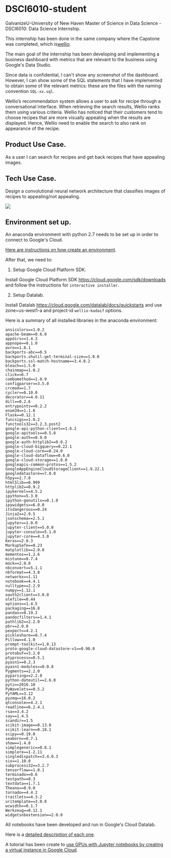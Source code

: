# DSCI6010-student
GalvanizeU-University of New Haven Master of Science in Data Science - DSCI6010: Data Science Internship.

This internship has been done in the same company where the Capstone was completed, which is[wellio](http://www/getwellio.com).

The main goal of the internship has been developing and implementing a business dashboard with metrics that are relevant to the business using Google's Data Studio.

Since data is confidential, I can't show any screenshot of the dashboard. However, I can show some of the SQL statements that I have implemented to obtain some of the relevant metrics: these are the files with the naming convention ```SQL-xx.sql```.


Wellio’s recommendation system allows a user to ask for recipe through a conversational interface. When retrieving the search results, Wellio ranks them using various criteria. Wellio has noticed that their customers tend to choose recipes that are more visually appealing when the results are displayed. Hence, Wellio need to enable the search to also rank on appearance of the recipe.

Product Use Case.
-----------------
As a user I can search for recipes and get back recipes that have appealing images.

Tech Use Case.
--------------
Design a convolutional neural network architecture that classifies images of recipes to appealing/not appealing.

<img src='images/w-1.jpg' />

<!--

Wellio's Architecture.
----------------------

<img src='images/Wellio-Architecture.jpg' />

-->

Environment set up.
-------------------
An anaconda environment with python 2.7 needs to be set up in order to connect to Google's Cloud.

[Here are instructions on how create an  environment](https://uoa-eresearch.github.io/eresearch-cookbook/recipe/2014/11/20/conda/).

After that, we need to:

1. Setup Google Cloud Platform SDK.

Install Google Cloud Platform SDK https://cloud.google.com/sdk/downloads and follow the instructions for `interactive installer`.

2. Setup Datalab.

Install Datalab https://cloud.google.com/datalab/docs/quickstarts and use zone=us-west1-a and project-id `wellio-kadaif` options.

Here is a summary of all installed libraries in the anaconda environment:

```
ansicolors==1.0.2
apache-beam==0.6.0
appdirs==1.4.3
appnope==0.1.0
avro==1.8.1
backports-abc==0.5
backports.shutil-get-terminal-size==1.0.0
backports.ssl-match-hostname==3.4.0.2
bleach==1.5.0
chainmap==1.0.2
click==6.7
combomethod==1.0.9
configparser==3.5.0
crcmod==1.7
cycler==0.10.0
decorator==4.0.11
dill==0.2.6
entrypoints==0.2.2
enum34==1.1.6
Flask==0.12.1
funcsigs==1.0.2
functools32==3.2.3.post2
google-api-python-client==1.6.2
google-apitools==0.5.8
google-auth==0.9.0
google-auth-httplib2==0.0.2
google-cloud-bigquery==0.22.1
google-cloud-core==0.24.0
google-cloud-dataflow==0.6.0
google-cloud-storage==1.0.0
googleapis-common-protos==1.5.2
GoogleAppEngineCloudStorageClient==1.9.22.1
googledatastore==7.0.0
h5py==2.7.0
html5lib==0.999
httplib2==0.9.2
ipykernel==4.5.2
ipython==5.3.0
ipython-genutils==0.1.0
ipywidgets==6.0.0
itsdangerous==0.24
Jinja2==2.9.5
jsonschema==2.5.1
jupyter==1.0.0
jupyter-client==5.0.0
jupyter-console==5.1.0
jupyter-core==4.3.0
Keras==2.0.3
MarkupSafe==0.23
matplotlib==2.0.0
mementos==1.2.6
mistune==0.7.4
mock==2.0.0
nbconvert==5.1.1
nbformat==4.3.0
networkx==1.11
notebook==4.4.1
nulltype==2.2.9
numpy==1.12.1
oauth2client==3.0.0
olefile==0.44
options==1.4.5
packaging==16.8
pandas==0.19.2
pandocfilters==1.4.1
pathlib2==2.2.0
pbr==2.0.0
pexpect==4.2.1
pickleshare==0.7.4
Pillow==4.1.0
prompt-toolkit==1.0.13
proto-google-cloud-datastore-v1==0.90.0
protobuf==3.2.0
ptyprocess==0.5.1
pyasn1==0.2.3
pyasn1-modules==0.0.8
Pygments==2.2.0
pyparsing==2.2.0
python-dateutil==2.6.0
pytz==2016.10
PyWavelets==0.5.2
PyYAML==3.12
pyzmq==16.0.2
qtconsole==4.2.1
readline==6.2.4.1
rsa==3.4.2
say==1.4.5
scandir==1.5
scikit-image==0.13.0
scikit-learn==0.18.1
scipy==0.19.0
seaborn==0.7.1
show==1.4.8
simplegeneric==0.8.1
simplere==1.2.11
singledispatch==3.4.0.3
six==1.10.0
subprocess32==3.2.7
tensorflow==1.0.1
terminado==0.6
testpath==0.3
textdata==1.7.1
Theano==0.9.0
tornado==4.4.2
traitlets==4.3.2
uritemplate==3.0.0
wcwidth==0.1.7
Werkzeug==0.12.1
widgetsnbextension==2.0.0
```

All notebooks have been developed and run in Google's Cloud Datalab.

Here is a [detailed description of each one](Instructions.md).

A tutorial has been create to [use GPUs with Jupyter notebooks by creating a virtual instance in Google Cloud](install_cuda_google_cloud).


